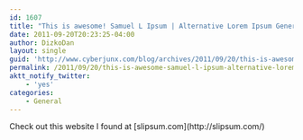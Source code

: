 ```yaml
---
id: 1607
title: "This is awesome! Samuel L Ipsum | Alternative Lorem Ipsum Generator"
date: 2011-09-20T20:23:25-04:00
author: DizkoDan
layout: single
guid: 'http://www.cyberjunx.com/blog/archives/2011/09/20/this-is-awesome-samuel-l-ipsum-alternative-lorem-ipsum-generator/'
permalink: /2011/09/20/this-is-awesome-samuel-l-ipsum-alternative-lorem-ipsum-generator/
aktt_notify_twitter:
    - 'yes'
categories:
    - General
---
```


<div class="posterous_autopost"><div class="posterous_bookmarklet_entry"><div class="posterous_quote_citation"> Check out this website I found at [slipsum.com](http://slipsum.com/)</div></div></div>